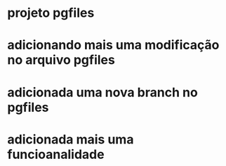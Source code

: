 # projeto pgfiles

# adicionando mais uma modificação no arquivo pgfiles

# adicionada uma nova branch no pgfiles

# adicionada mais uma funcioanalidade